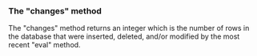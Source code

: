 ### The "changes" method


The "changes" method returns an integer which is the number of rows
in the database that were inserted, deleted, and/or modified by the most
recent "eval" method.



